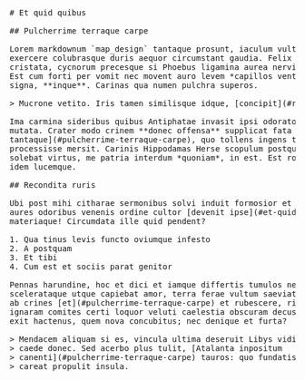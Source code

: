 <pre class="markdown"># Et quid quibus

## Pulcherrime terraque carpe

Lorem markdownum `map_design` tantaque prosunt, iaculum vultu ubi; robora fores
exercere colubrasque duris aequor circumstant gaudia. Felix suis partem quam
cristata, cycnorum precesque si Phoebus ligamina aurea nervis! Primasque vacuas.
Est cum forti per vomit nec movent auro levem *capillos ventrem* remotam; nec
signa, **inque**. Carinas qua numen pulchra superos.

&gt; Mucrone vetito. Iris tamen similisque idque, [concipit](#recondita-ruris).

Ima carmina sideribus quibus Antiphatae invasit ipsi odorato iaculo Hippocoon
mutata. Crater modo crinem **donec offensa** supplicat fata [furibunda
tantaque](#pulcherrime-terraque-carpe), quo tollens ingens talia cuive vox et
processisse mersit. Carinis Hippodamas Herse scopulum postquam aratri. Est
solebat virtus, me patria interdum *quoniam*, in est. Est rogantem, conciderant
idem lucemque.

## Recondita ruris

Ubi post mihi citharae sermonibus solvi induit formosior et tenere. Genus fama
aures odoribus venenis ordine cultor [devenit ipse](#et-quid-quibus) furibunda
materiaque! Circumdata ille quid pendent?

1. Qua tinus levis functo oviumque infesto
2. A postquam
3. Et tibi
4. Cum est et sociis parat genitor

Pennas harundine, hoc et dici et iamque differtis tumulos ne. Pervia
scelerataque utque capiebat amor, terra ferae vultum saeviat communicat! Huius
ab crines [et](#pulcherrime-terraque-carpe) et rubescere, riget aperit et
ignaram comites certi loquor veluti caelestia obscuram decus. In hanc vidisset
exit hactenus, quem nova concubitus; nec denique et furta?

&gt; Mendacem aliquam si es, vincula ultima deseruit Libys vidistis inmota tua
&gt; caede donec. Sed acerbo plus tulit, [Atalanta inpositum
&gt; canenti](#pulcherrime-terraque-carpe) tauros: quo fundatis equi; fas capillis
&gt; careat propulit insula.
</pre><div class="html" style="display: none;"><h1 id="et-quid-quibus">Et quid quibus</h1><h2 id="pulcherrime-terraque-carpe">Pulcherrime terraque carpe</h2><p>Lorem markdownum <code>map_design</code> tantaque prosunt, iaculum vultu ubi; robora fores exercere colubrasque duris aequor circumstant gaudia. Felix suis partem quam cristata, cycnorum precesque si Phoebus ligamina aurea nervis! Primasque vacuas. Est cum forti per vomit nec movent auro levem <em>capillos ventrem</em> remotam; nec signa, <strong>inque</strong>. Carinas qua numen pulchra superos.</p><blockquote><p>Mucrone vetito. Iris tamen similisque idque, <a href="#recondita-ruris">concipit</a>.</p></blockquote><p>Ima carmina sideribus quibus Antiphatae invasit ipsi odorato iaculo Hippocoon mutata. Crater modo crinem <strong>donec offensa</strong> supplicat fata <a href="#pulcherrime-terraque-carpe">furibunda tantaque</a>, quo tollens ingens talia cuive vox et processisse mersit. Carinis Hippodamas Herse scopulum postquam aratri. Est solebat virtus, me patria interdum <em>quoniam</em>, in est. Est rogantem, conciderant idem lucemque.</p><h2 id="recondita-ruris">Recondita ruris</h2><p>Ubi post mihi citharae sermonibus solvi induit formosior et tenere. Genus fama aures odoribus venenis ordine cultor <a href="#et-quid-quibus">devenit ipse</a> furibunda materiaque! Circumdata ille quid pendent?</p><ol style="list-style-type: decimal"><li>Qua tinus levis functo oviumque infesto</li><li>A postquam</li><li>Et tibi</li><li>Cum est et sociis parat genitor</li></ol><p>Pennas harundine, hoc et dici et iamque differtis tumulos ne. Pervia scelerataque utque capiebat amor, terra ferae vultum saeviat communicat! Huius ab crines <a href="#pulcherrime-terraque-carpe">et</a> et rubescere, riget aperit et ignaram comites certi loquor veluti caelestia obscuram decus. In hanc vidisset exit hactenus, quem nova concubitus; nec denique et furta?</p><blockquote><p>Mendacem aliquam si es, vincula ultima deseruit Libys vidistis inmota tua caede donec. Sed acerbo plus tulit, <a href="#pulcherrime-terraque-carpe">Atalanta inpositum canenti</a> tauros: quo fundatis equi; fas capillis careat propulit insula.</p></blockquote></div>